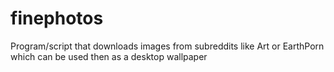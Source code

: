 # finephotos

Program/script that downloads images from subreddits like Art or EarthPorn which can be used then as a desktop wallpaper
